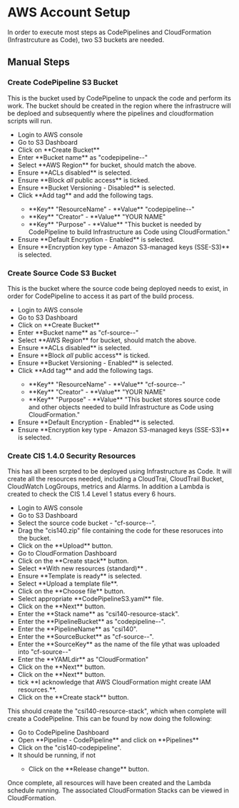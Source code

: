 # AWS Account Setup

In order to execute most steps as CodePipelines and CloudFormation (Infrastrcuture as Code), two S3 buckets are needed.

## Manual Steps
### Create CodePipeline S3 Bucket
This is the bucket used by CodePipeline to unpack the code and perform its work. The bucket should be created in the region where the infrastrucre will be deploed and subsequently where the pipelines and cloudformation scripts will run. 
<ul>
<li>Login to AWS console</li>
<li>Go to S3 Dashboard</li>
<li>Click on **Create Bucket**</li>
<li>Enter **Bucket name** as "codepipeline-<aws::region>-<aws::accountid>"</li>
<li>Select **AWS Region** for bucket, should match the above.</li>
<li>Ensure **ACLs disabled** is selected.</li>
<li>Ensure **Block <em>all</em> public access** is ticked.</li>
<li>Ensure **Bucket Versioning - Disabled** is selected.</li>
<li>Click **Add tag** and add the following tags.</li>
<ul>
<li>**Key** "ResourceName" - **Value** "codepipeline-<aws::region>-<aws::accountid>" </li>
<li>**Key** "Creator" - **Value** "YOUR NAME" </li>
<li>**Key** "Purpose" - **Value** "This bucket is needed by CodePipeline to build Infrastructure as Code using CloudFormation." </li>
</ul>
<li>Ensure **Default Encryption - Enabled** is selected.</li>
<li>Ensure **Encryption key type - Amazon S3-managed keys (SSE-S3)** is selected.</li>
</ul>

### Create Source Code S3 Bucket
This is the bucket where the source code being deployed needs to exist, in order for CodePipeline to access it as part of the build process. 
<ul>
<li>Login to AWS console</li>
<li>Go to S3 Dashboard</li>
<li>Click on **Create Bucket**</li>
<li>Enter **Bucket name** as "cf-source-<aws::region>-<aws::accountid>"</li>
<li>Select **AWS Region** for bucket, should match the above.</li>
<li>Ensure **ACLs disabled** is selected.</li>
<li>Ensure **Block <em>all</em> public access** is ticked.</li>
<li>Ensure **Bucket Versioning - Enabled** is selected.</li>
<li>Click **Add tag** and add the following tags.</li>
<ul>
<li>**Key** "ResourceName" - **Value** "cf-source-<aws::region>-<aws::accountid>" </li>
<li>**Key** "Creator" - **Value** "YOUR NAME" </li>
<li>**Key** "Purpose" - **Value** "This bucket stores source code and other objects needed to build Infrastructure as Code using CloudFormation." </li>
</ul>
<li>Ensure **Default Encryption - Enabled** is selected.</li>
<li>Ensure **Encryption key type - Amazon S3-managed keys (SSE-S3)** is selected.</li>
</ul>

### Create CIS 1.4.0 Security Resources
This has all been scrpted to be deployed using Infrastructure as Code. It will create all the resources needed, including a CloudTrai, CloudTrail Bucket, CloudWatch LogGroups, metrics and Alarms. In addition a Lambda is created to check the CIS 1.4 Level 1 status every 6 hours.
<ul>
<li>Login to AWS console</li>
<li>Go to S3 Dashboard</li>
<li>Select the source code bucket - "cf-source-<aws::region>-<aws::accountid>".</li>
<li>Drag the "cis140.zip" file containing the code for these resoruces into the bucket.</li>
<li>Click on the **Upload** button.</li>
<li>Go to CloudFormation Dashboard</li>
<li>Click on the **Create stack** button.</li>
<li>Select **With new resources (standard)** .</li>
<li>Ensure **Template is ready** is selected.</li>
<li>Select **Upload a template file**.</li>
<li>Click on the **Choose file** button.</li>
<li>Select appropriate **CodePipelineS3.yaml** file.</li>
<li>Click on the **Next** button.</li>
<li>Enter the **Stack name** as "csi140-resource-stack".</li>
<li>Enter the **PipelineBucket** as "codepipeline-<aws::region>-<aws::accountid>".</li>
<li>Enter the **PipelineName** as "csi140".</li>
<li>Enter the **SourceBucket** as "cf-source-<aws::region>-<aws::accountid>".</li>
<li>Enter the **SourceKey** as the name of the file ythat was uploaded into "cf-source-<aws::region>-<aws::accountid>"</li>
<li>Enter the **YAMLdir** as "CloudFormation"</li>
<li>Click on the **Next** button.</li>
<li>Click on the **Next** button.</li>
<li>tick **I acknowledge that AWS CloudFormation might create IAM resources.**.</li>
<li>Click on the **Create stack** button.</li>
</ul>
This should create the "csi140-resource-stack", which when complete will create a CodePipeline. This can be found by now doing the following:
<ul>
<li>Go to CodePipeline Dashboard</li>
<li>Open **Pipeline - CodePipeline** and click on **Pipelines**</li>
<li>Click on the "cis140-codepipeline".</li>
<li>It should be running, if not</li>
<ul>
<li>Click on the **Release change** button.</li>
</ul>
</ul>
Once complete, all resources will have been created and the Lambda schedule running. The associated CloudFormation Stacks can be viewed in CloudFormation.
